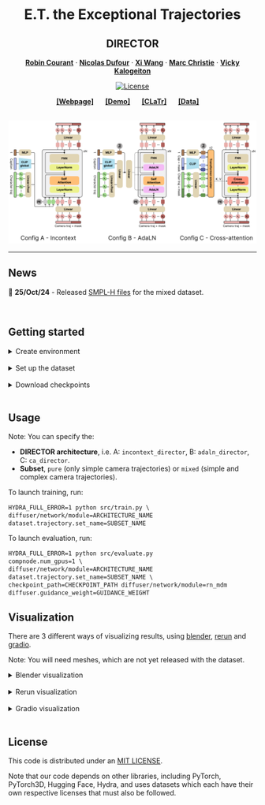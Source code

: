 <div align="center">

# E.T. the Exceptional Trajectories
## DIRECTOR

<a href="https://robincourant.github.io/info/"><strong>Robin Courant</strong></a>
·
<a href="https://nicolas-dufour.github.io/"><strong>Nicolas Dufour</strong></a>
·
<a href="https://triocrossing.github.io/"><strong>Xi Wang</strong></a>
·
<a href="http://people.irisa.fr/Marc.Christie/"><strong>Marc Christie</strong></a>
·
<a href="https://vicky.kalogeiton.info/"><strong>Vicky Kalogeiton</strong></a>

[![License](https://img.shields.io/badge/License-MIT-green.svg)]()

</div>


<div align="center">
    <a href="https://www.lix.polytechnique.fr/vista/projects/2024_et_courant/" class="button"><b>[Webpage]</b></a> &nbsp;&nbsp;&nbsp;&nbsp;
    <a href="https://huggingface.co/spaces/robin-courant/DIRECTOR-demo" class="button"><b>[Demo]</b></a> &nbsp;&nbsp;&nbsp;&nbsp;
    <a href="https://github.com/robincourant/CLaTr" class="button"><b>[CLaTr]</b></a> &nbsp;&nbsp;&nbsp;&nbsp;
    <a href="https://github.com/robincourant/the-exceptional-trajectories" class="button"><b>[Data]</b></a> &nbsp;&nbsp;&nbsp;&nbsp;
</div>

<br/>

![Teaser](./assets/director.png)

---

## News

📢 **25/Oct/24** - Released [SMPL-H files](https://huggingface.co/datasets/robin-courant/et-data/blob/main/smplh.tar.gz) for the mixed dataset.

<br>

## Getting started

<details><summary>Create environment</summary>
&emsp;

Create conda environment:
```
conda create --name director python=3.10 -y
conda activate director
```

Install dependencies:
```
conda install pytorch pytorch-cuda=12.1 -c pytorch -c nvidia
conda install pytorch3d -c pytorch3d
pip install -r requirements.txt
```

Note: `pytorch3d` installation can be tricky. Please follow the [official guidelines](https://github.com/facebookresearch/pytorch3d/blob/main/INSTALL.md) if you encounter any issues.

</details>
<br>

<details><summary>Set up the dataset</summary>
&emsp;

Check the data repository [here](https://huggingface.co/datasets/robin-courant/et-data).

First, install `git lfs` by following the instructions [here](https://docs.github.com/en/repositories/working-with-files/managing-large-files/installing-git-large-file-storage).


To get the data, run:
```
cd /PATH/TO/THE/DATASET
git clone https://huggingface.co/datasets/robin-courant/et-data
```

Prepare the dataset (untar archives):
```
cd et-data
sh untar_and_move.sh
```

Then copy or symlink the `et-data` folder in `./data`:
```
cd /PATH/TO/CLaTr
ln -s /PATH/TO/THE/DATASET/et-data ./data
```
</details>
<br>

<details><summary>Download checkpoints</summary>
&emsp;

Run:
```
sh download_checkpoints.sh
```
</details>
<br>

## Usage

Note: You can specify the:
- **DIRECTOR architecture**, i.e. A: `incontext_director`, B: `adaln_director`, C: `ca_director`.
- **Subset**, `pure` (only simple camera trajectories) or `mixed` (simple and complex camera trajectories).

To launch training, run:
```
HYDRA_FULL_ERROR=1 python src/train.py \
diffuser/network/module=ARCHITECTURE_NAME dataset.trajectory.set_name=SUBSET_NAME
```

To launch evaluation, run:
```
HYDRA_FULL_ERROR=1 python src/evaluate.py
compnode.num_gpus=1 \
diffuser/network/module=ARCHITECTURE_NAME dataset.trajectory.set_name=SUBSET_NAME \
checkpoint_path=CHECKPOINT_PATH diffuser/network/module=rn_mdm diffuser.guidance_weight=GUIDANCE_WEIGHT
```

## Visualization

There are 3 different ways of visualizing results, using [blender](https://www.blender.org/), [rerun](https://rerun.io/) and [gradio](https://www.gradio.app/).

Note: You will need meshes, which are not yet released with the dataset.

<details><summary>Blender visualization</summary>
&emsp;

First, install blender:
1. Follow the [official instructions](https://www.blender.org/download/).
2. Locate the python installation used by **conda** with the following line (`/PATH/TO/CONDA/ENV/`):
   ```
   conda env list | grep '*'
   ```
3. Locate the python installation used by **blender** with the following line (`/PATH/TO/BLENDER/python`):
   ```
   blender --background --python-expr "import sys; import os; print('\nThe path to the installation of python of blender can be:'); print('\n'.join(['- '+x.replace('/lib/python', '/bin/python') for x in sys.path if 'python' in (file:=os.path.split(x)[-1]) and not file.endswith('.zip')]))"
   ```
4. Link conda env to blender python with the following line:
   ```
   ln -s /PATH/TO/CONDA/ENV/ /PATH/TO/BLENDER/python
   ```

To launch Blender through the command line, run:
```
blender PATH/TO/BLENDER_FILENAME
```

Then, in Blender, go to the `Scripting` tab and open `visualization/blender_viz.py`.

Next, go to the `Modifiers` tab (wrench tool icon), enter your desired parameters, and generate your scene.

![Rerun](./assets/blender_viz.png)

</details>
<br>

<details><summary>Rerun visualization</summary>
&emsp;

To launch Rerun visualization script, run:
```
python visualization/rerun_viz.py
```

![Rerun](./assets/rerun_viz.png)


</details>
<br>

<details><summary>Gradio visualization</summary>
&emsp;

To launch Gradio visualization script, run:
```
HYDRA_FULL_ERROR=1 python visualization/gradio_viz.py
```

![Gradio](./assets/gradio_viz.png)

</details>
<br>

## License

This code is distributed under an [MIT LICENSE](LICENSE).

Note that our code depends on other libraries, including PyTorch, PyTorch3D, Hugging Face, Hydra, and uses datasets which each have their own respective licenses that must also be followed.
